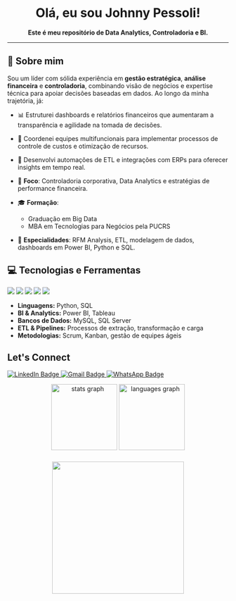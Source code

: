 <!-- Banner ou Imagem Opcional -->
<!-- <p align="center">
  <img src="URL_DA_SUA_IMAGEM_OU_BANNER" alt="Banner" />
</p> -->

<h1 align="center">Olá, eu sou Johnny Pessoli!</h1>

<p align="center">
  <strong>Este é meu repositório de Data Analytics, Controladoria e BI.</strong>
</p>

---

## 🚀 Sobre mim

Sou um líder com sólida experiência em **gestão estratégica**, **análise financeira** e **controladoria**, combinando visão de negócios e expertise técnica para apoiar decisões baseadas em dados. Ao longo da minha trajetória, já:

- 📊 Estruturei dashboards e relatórios financeiros que aumentaram a transparência e agilidade na tomada de decisões.  
- 🤝 Coordenei equipes multifuncionais para implementar processos de controle de custos e otimização de recursos.  
- 🤖 Desenvolvi automações de ETL e integrações com ERPs para oferecer insights em tempo real.

- 🎯 **Foco**: Controladoria corporativa, Data Analytics e estratégias de performance financeira.  
- 🎓 **Formação**:  
  - Graduação em Big Data  
  - MBA em Tecnologias para Negócios pela PUCRS  
- 🧩 **Especialidades**: RFM Analysis, ETL, modelagem de dados, dashboards em Power BI, Python e SQL.

## 💻 Tecnologias e Ferramentas

<p align="left">
  <!-- Ajuste os ícones ou texto conforme suas habilidades -->
  <img src="https://img.shields.io/badge/Python-3776AB?style=for-the-badge&logo=python&logoColor=white" />
  <img src="https://img.shields.io/badge/Power%20BI-F2C811?style=for-the-badge&logo=powerbi&logoColor=black" />
  <img src="https://img.shields.io/badge/MySQL-00758F?style=for-the-badge&logo=mysql&logoColor=white" />
  <img src="https://img.shields.io/badge/Microsoft%20Excel-217346?style=for-the-badge&logo=microsoft-excel&logoColor=white" />
  <img src="https://img.shields.io/badge/ETL-FF5A60?style=for-the-badge" />
</p>

- **Linguagens:** Python, SQL  
- **BI & Analytics:** Power BI, Tableau  
- **Bancos de Dados:** MySQL, SQL Server  
- **ETL & Pipelines:** Processos de extração, transformação e carga  
- **Metodologias:** Scrum, Kanban, gestão de equipes ágeis  

## Let's Connect

<p align="left">
  <!-- Badge LinkedIn -->
  <a href="https://www.linkedin.com/in/johnny-pessoli" target="_blank">
    <img src="https://img.shields.io/badge/LinkedIn-blue?style=for-the-badge&logo=linkedin&logoColor=white" alt="LinkedIn Badge"/>
  </a>

  <!-- Badge Gmail -->
  <a href="mailto:pessoly@gmail.com" target="_blank">
    <img src="https://img.shields.io/badge/Gmail-red?style=for-the-badge&logo=gmail&logoColor=white" alt="Gmail Badge"/>
  </a>

  <!-- Badge WhatsApp -->
  <a href="https://wa.me/5549991315772" target="_blank">
    <img src="https://img.shields.io/badge/WhatsApp-brightgreen?style=for-the-badge&logo=whatsapp&logoColor=white" alt="WhatsApp Badge"/>
  </a>
</p>
<div align="center">
  <img src="https://github-readme-stats.vercel.app/api?username=JohnnyPessoli&hide_title=false&hide_rank=false&show_icons=true&include_all_commits=true&count_private=true&disable_animations=false&theme=dracula&locale=en&hide_border=false" height="150" alt="stats graph"  />
  <img src="https://github-readme-stats.vercel.app/api/top-langs?username=JohnnyPessoli&locale=en&hide_title=false&layout=compact&card_width=320&langs_count=5&theme=dark&hide_border=false" height="150" alt="languages graph"  />
</div>

###

<div align="center">
  <img height="300" src="https://media1.tenor.com/m/uuQSGG7Bfc0AAAAd/goku-thumbs-up.gif"  />
</div>

###
